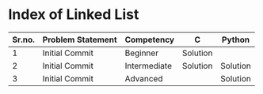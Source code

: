 # Index of Linked List

| Sr.no. | Problem Statement | Competency | C | Python |
| - | - | - | - | - |
| 1 | Initial Commit | Beginner | Solution |  |
| 2 | Initial Commit | Intermediate | Solution | Solution |
| 3 | Initial Commit | Advanced |  | Solution |